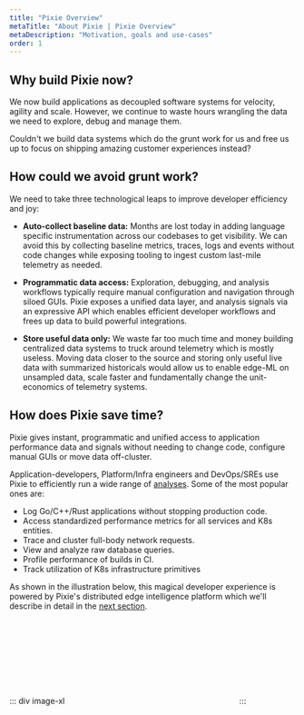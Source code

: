 ```yaml
---
title: "Pixie Overview"
metaTitle: "About Pixie | Pixie Overview"
metaDescription: "Motivation, goals and use-cases"
order: 1
---
```


## Why build Pixie now?

We now build applications as decoupled software systems for velocity, agility and scale. However, we continue to waste hours wrangling the data we need to explore, debug and manage them.

Couldn't we build data systems which do the grunt work for us and free us up to focus on shipping amazing customer experiences instead?

## How could we avoid grunt work?

We need to take three technological leaps to improve developer efficiency and joy:

- **Auto-collect baseline data:** Months are lost today in adding language specific instrumentation across our codebases to get visibility. We can avoid this by collecting baseline metrics, traces, logs and events without code changes while exposing tooling to ingest custom last-mile telemetry as needed.

- **Programmatic data access:** Exploration, debugging, and analysis workflows typically require manual configuration and navigation through siloed GUIs. Pixie exposes a unified data layer, and analysis signals via an expressive API which enables efficient developer workflows and frees up data to build powerful integrations.

- **Store useful data only:** We waste far too much time and money building centralized data systems to truck around telemetry which is mostly useless. Moving data closer to the source and storing only useful live data with summarized historicals would allow us to enable edge-ML on unsampled data, scale faster and fundamentally change the unit-economics of telemetry systems.

## How does Pixie save time?

Pixie gives instant, programmatic and unified access to application performance data and signals without needing to change code, configure manual GUIs or move data off-cluster.

Application-developers, Platform/Infra engineers and DevOps/SREs use Pixie to efficiently run a wide range of [analyses](/using-pixie/). Some of the most popular ones are:

- Log Go/C++/Rust applications without stopping production code.
- Access standardized performance metrics for all services and K8s entities.
- Trace and cluster full-body network requests.
- View and analyze raw database queries.
- Profile performance of builds in CI.
- Track utilization of K8s infrastructure primitives

As shown in the illustration below, this magical developer experience is powered by Pixie's distributed edge intelligence platform which we'll describe in detail in the [next section](/about-pixie/how-pixie-works/).

::: div image-xl
<svg title='Pixie Platform' src='pixie-overview.png' />
:::
